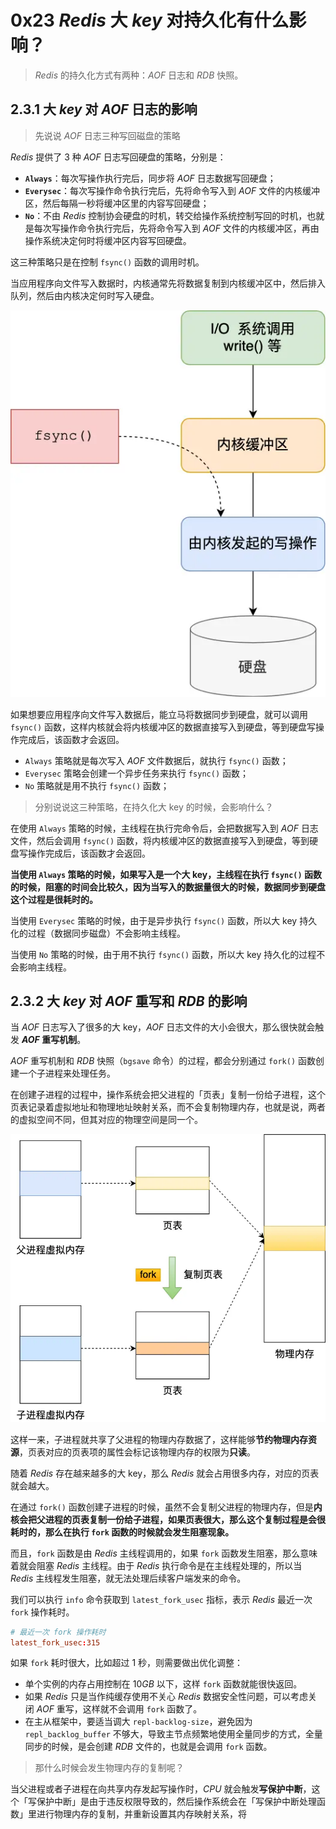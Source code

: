 # 0x23 $Redis$ 大 $key$ 对持久化有什么影响？

> $Redis$ 的持久化方式有两种：$AOF$ 日志和 $RDB$ 快照。

## 2.3.1 大 $key$ 对 $AOF$ 日志的影响

> 先说说 $AOF$ 日志三种写回磁盘的策略

$Redis$ 提供了 3 种 $AOF$ 日志写回硬盘的策略，分别是：

- **`Always`**：每次写操作执行完后，同步将 $AOF$ 日志数据写回硬盘；
- **`Everysec`**：每次写操作命令执行完后，先将命令写入到 $AOF$ 文件的内核缓冲区，然后每隔一秒将缓冲区里的内容写回硬盘；
- **`No`**：不由 $Redis$ 控制协会硬盘的时机，转交给操作系统控制写回的时机，也就是每次写操作命令执行完后，先将命令写入到 $AOF$ 文件的内核缓冲区，再由操作系统决定何时将缓冲区内容写回硬盘。

这三种策略只是在控制 `fsync()` 函数的调用时机。

当应用程序向文件写入数据时，内核通常先将数据复制到内核缓冲区中，然后排入队列，然后由内核决定何时写入硬盘。

![写回策略的实现](./../assets/0x20%20%E6%8C%81%E4%B9%85%E5%8C%96/%E5%86%99%E5%9B%9E%E7%AD%96%E7%95%A5%E7%9A%84%E5%AE%9E%E7%8E%B0.webp)

如果想要应用程序向文件写入数据后，能立马将数据同步到硬盘，就可以调用 `fsync()` 函数，这样内核就会将内核缓冲区的数据直接写入到硬盘，等到硬盘写操作完成后，该函数才会返回。

- `Always` 策略就是每次写入 $AOF$ 文件数据后，就执行 `fsync()` 函数；
- `Everysec` 策略会创建一个异步任务来执行 `fsync()` 函数；
- `No` 策略就是用不执行 `fsync()` 函数；

> 分别说说这三种策略，在持久化大 key 的时候，会影响什么？

在使用 `Always` 策略的时候，主线程在执行完命令后，会把数据写入到 $AOF$ 日志文件，然后会调用 `fsync()` 函数，将内核缓冲区的数据直接写入到硬盘，等到硬盘写操作完成后，该函数才会返回。

**当使用 `Always` 策略的时候，如果写入是一个大 key，主线程在执行 `fsync()` 函数的时候，阻塞的时间会比较久，因为当写入的数据量很大的时候，数据同步到硬盘这个过程是很耗时的。**

当使用 `Everysec` 策略的时候，由于是异步执行 `fsync()` 函数，所以大 key 持久化的过程（数据同步磁盘）不会影响主线程。

当使用 `No` 策略的时候，由于用不执行 `fsync()` 函数，所以大 key 持久化的过程不会影响主线程。

## 2.3.2 大 $key$ 对 $AOF$ 重写和 $RDB$ 的影响

当 $AOF$ 日志写入了很多的大 key，$AOF$ 日志文件的大小会很大，那么很快就会触发 **$AOF$ 重写机制**。

$AOF$ 重写机制和 $RDB$ 快照（`bgsave` 命令）的过程，都会分别通过 `fork()` 函数创建一个子进程来处理任务。

在创建子进程的过程中，操作系统会把父进程的「页表」复制一份给子进程，这个页表记录着虚拟地址和物理地址映射关系，而不会复制物理内存，也就是说，两者的虚拟空间不同，但其对应的物理空间是同一个。

![创建子进程时复制主进程页表](./../assets/0x20%20%E6%8C%81%E4%B9%85%E5%8C%96/%E5%88%9B%E5%BB%BA%E5%AD%90%E8%BF%9B%E7%A8%8B%E6%97%B6%E5%A4%8D%E5%88%B6%E4%B8%BB%E8%BF%9B%E7%A8%8B%E9%A1%B5%E8%A1%A8.webp)

这样一来，子进程就共享了父进程的物理内存数据了，这样能够**节约物理内存资源**，页表对应的页表项的属性会标记该物理内存的权限为**只读**。

随着 $Redis$ 存在越来越多的大 key，那么 $Redis$ 就会占用很多内存，对应的页表就会越大。

在通过 `fork()` 函数创建子进程的时候，虽然不会复制父进程的物理内存，但是**内核会把父进程的页表复制一份给子进程，如果页表很大，那么这个复制过程是会很耗时的，那么在执行 `fork` 函数的时候就会发生阻塞现象。**

而且，`fork` 函数是由 $Redis$ 主线程调用的，如果 `fork` 函数发生阻塞，那么意味着就会阻塞 $Redis$ 主线程。由于 $Redis$ 执行命令是在主线程处理的，所以当 $Redis$ 主线程发生阻塞，就无法处理后续客户端发来的命令。

我们可以执行 `info` 命令获取到 `latest_fork_usec` 指标，表示 $Redis$ 最近一次 `fork` 操作耗时。

``` conf
# 最近一次 fork 操作耗时
latest_fork_usec:315
```

如果 `fork` 耗时很大，比如超过 1 秒，则需要做出优化调整：

- 单个实例的内存占用控制在 $10GB$ 以下，这样 `fork` 函数就能很快返回。
- 如果 $Redis$ 只是当作纯缓存使用不关心 $Redis$ 数据安全性问题，可以考虑关闭 $AOF$ 重写，这样就不会调用 `fork` 函数了。
- 在主从框架中，要适当调大 `repl-backlog-size`，避免因为 `repl_backlog_buffer` 不够大，导致主节点频繁地使用全量同步的方式，全量同步的时候，是会创建 $RDB$ 文件的，也就是会调用 `fork` 函数。

> 那什么时候会发生物理内存的复制呢？

当父进程或者子进程在向共享内存发起写操作时，$CPU$ 就会触发**写保护中断**，这个「写保护中断」是由于违反权限导致的，然后操作系统会在「写保护中断处理函数」里进行物理内存的复制，并重新设置其内存映射关系，将





















